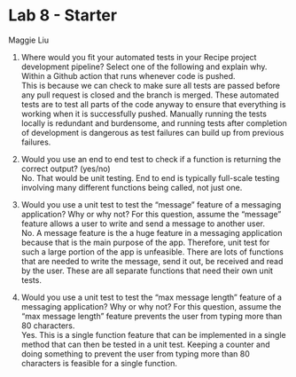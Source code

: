 # Lab 8 - Starter
Maggie Liu  

1) Where would you fit your automated tests in your Recipe project development pipeline? Select one of the following and explain why.  
   Within a Github action that runs whenever code is pushed.  
   This is because we can check to make sure all tests are passed before any pull request is closed and the branch is merged. These automated tests are to test all parts of the code anyway to ensure that everything is working when it is successfully pushed. Manually running the tests locally is redundant and burdensome, and running tests after completion of development is dangerous as test failures can build up from previous failures.  
2) Would you use an end to end test to check if a function is returning the correct output? (yes/no)  
   No. That would be unit testing. End to end is typically full-scale testing involving many different functions being called, not just one.  

3) Would you use a unit test to test the “message” feature of a messaging application? Why or why not? For this question, assume the “message” feature allows a user to write and send a message to another user.  
   No. A message feature is the a huge feature in a messaging application because that is the main purpose of the app. Therefore, unit test for such a large portion of the app is unfeasible. There are lots of functions that are needed to write the message, send it out, be received and read by the user. These are all separate functions that need their own unit tests.

4) Would you use a unit test to test the “max message length” feature of a messaging application? Why or why not? For this question, assume the “max message length” feature prevents the user from typing more than 80 characters.  
   Yes. This is a single function feature that can be implemented in a single method that can then be tested in a unit test. Keeping a counter and doing something to prevent the user from typing more than 80 characters is feasible for a single function.

 

   
